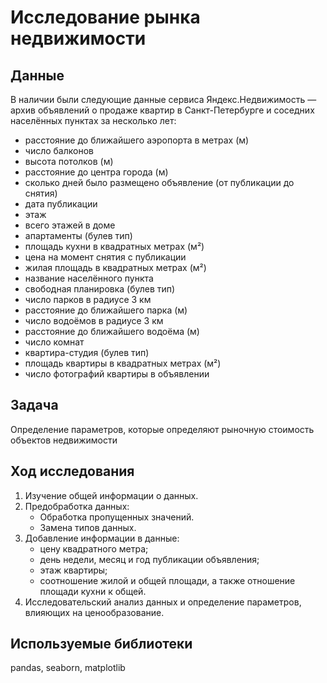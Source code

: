 # Исследование рынка недвижимости

## Данные
В наличии были следующие данные сервиса Яндекс.Недвижимость — архив объявлений о продаже квартир в Санкт-Петербурге и соседних населённых пунктах за несколько лет:

* расстояние до ближайшего аэропорта в метрах (м)
* число балконов
* высота потолков (м)
* расстояние до центра города (м)
* сколько дней было размещено объявление (от публикации до снятия)
* дата публикации
* этаж
* всего этажей в доме
* апартаменты (булев тип)
* площадь кухни в квадратных метрах (м²)
* цена на момент снятия с публикации
* жилая площадь в квадратных метрах (м²)
* название населённого пункта
* свободная планировка (булев тип)
* число парков в радиусе 3 км
* расстояние до ближайшего парка (м)
* число водоёмов в радиусе 3 км
* расстояние до ближайшего водоёма (м)
* число комнат
* квартира-студия (булев тип)
* площадь квартиры в квадратных метрах (м²)
* число фотографий квартиры в объявлении

## Задача
Определение параметров, которые определяют рыночную стоимость объектов недвижимости

## Ход исследования
1. Изучение общей информации о данных.
2. Предобработка данных:
    * Обработка пропущенных значений.
    * Замена типов данных.
3. Добавление информации в данные:
    * цену квадратного метра;
    * день недели, месяц и год публикации объявления;
    * этаж квартиры;
    * соотношение жилой и общей площади, а также отношение площади кухни к общей.
4. Исследовательский анализ данных и определение параметров, влияющих на ценообразование.

## Используемые библиотеки
pandas, seaborn, matplotlib
